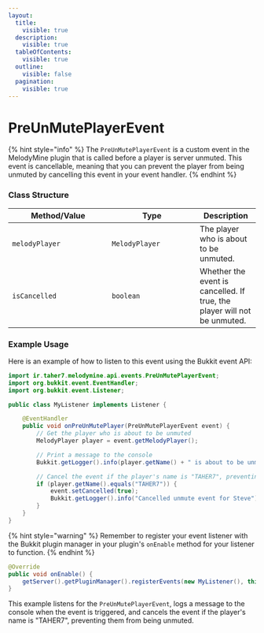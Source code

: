 ```yaml
---
layout:
  title:
    visible: true
  description:
    visible: true
  tableOfContents:
    visible: true
  outline:
    visible: false
  pagination:
    visible: true
---
```


# PreUnMutePlayerEvent

{% hint style="info" %}
The `PreUnMutePlayerEvent` is a custom event in the MelodyMine plugin that is called before a player is server unmuted. This event is cancellable, meaning that you can prevent the player from being unmuted by cancelling this event in your event handler.
{% endhint %}

### Class Structure

<table><thead><tr><th width="187">Method/Value</th><th width="163">Type</th><th>Description</th></tr></thead><tbody><tr><td><code>melodyPlayer</code></td><td><code>MelodyPlayer</code></td><td>The player who is about to be unmuted.</td></tr><tr><td><code>isCancelled</code></td><td><code>boolean</code></td><td>Whether the event is cancelled. If true, the player will not be unmuted.</td></tr></tbody></table>

### Example Usage

Here is an example of how to listen to this event using the Bukkit event API:

```java
import ir.taher7.melodymine.api.events.PreUnMutePlayerEvent;
import org.bukkit.event.EventHandler;
import org.bukkit.event.Listener;

public class MyListener implements Listener {

    @EventHandler
    public void onPreUnMutePlayer(PreUnMutePlayerEvent event) {
        // Get the player who is about to be unmuted
        MelodyPlayer player = event.getMelodyPlayer();

        // Print a message to the console
        Bukkit.getLogger().info(player.getName() + " is about to be unmuted!");

        // Cancel the event if the player's name is "TAHER7", preventing them from being unmuted
        if (player.getName().equals("TAHER7")) {
            event.setCancelled(true);
            Bukkit.getLogger().info("Cancelled unmute event for Steve");
        }
    }
}
```

{% hint style="warning" %}
Remember to register your event listener with the Bukkit plugin manager in your plugin's `onEnable` method for your listener to function.
{% endhint %}

```java
@Override
public void onEnable() {
    getServer().getPluginManager().registerEvents(new MyListener(), this);
}
```

This example listens for the `PreUnMutePlayerEvent`, logs a message to the console when the event is triggered, and cancels the event if the player's name is "TAHER7", preventing them from being unmuted.
